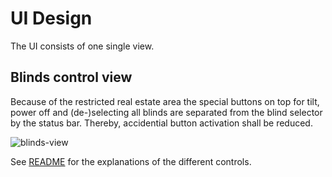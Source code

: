 # UI Design

The UI consists of one single view.

## Blinds control view

Because of the restricted real estate area the special buttons on top for tilt, power off and (de-)selecting all blinds are separated from the blind selector by the status bar. Thereby, accidential button activation shall be reduced.

![blinds-view](http://www.plantuml.com/plantuml/png/xTezYy90483XVd_5DDSeNcSXI0XO2gUWXI0fF5qXiEm6Tz72-D_T929N78SV2Egz0qc6p38yHGAJiAaFYqtm2nFas-HsvJlRNE_KlgqanbockGcPb7CPk_Kw9l7MbxCwaxhUwtx4Soao6ZON6tlegjBKJssgwFUR_buRlGnkSovyFblS8flz4HSlHOOC6J9aBobxOFoG8xj7TiKZW0mPCcJ8RlfsGeRiVylUuRy6ikUNyMuYGuOC6J9ao9ZFa37J8aE631aoPCYGCPyXG_QhB4dgz22bjAf3DNi_HuMszOxFIN15dGoCypfJ1vLgkwhsZ1u1 "blinds-view")

See [README](../README.md) for the explanations of the different controls.
